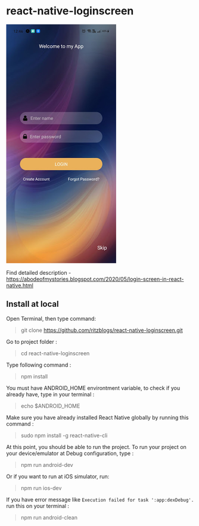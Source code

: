 # react-native-loginscreen

![demo](https://github.com/ritzblogs/react-native-loginscreen/blob/master/login.jpg)  

Find detailed description - https://abodeofmystories.blogspot.com/2020/05/login-screen-in-react-native.html

## Install at local
Open Terminal, then type command:  
> git clone  https://github.com/ritzblogs/react-native-loginscreen.git

Go to project folder :
> cd react-native-loginscreen

Type following command :  
> npm install  

You must have ANDROID_HOME environtment variable, to check if you already have, type in your terminal :  
> echo $ANDROID_HOME  

Make sure you have already installed React Native globally by running this command :  
> sudo npm install -g react-native-cli

At this point, you should be able to run the project.
To run your project on your device/emulator at Debug configuration, type :
> npm run android-dev  

Or if you want to run at iOS simulator, run:  
> npm run ios-dev
 
If you have error message like `Execution failed for task ':app:dexDebug'.` run this on your terminal :  
> npm run android-clean


